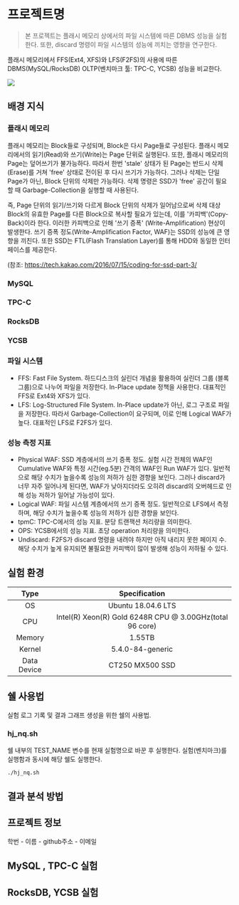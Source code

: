 # 프로젝트명
> 본 프로젝트는 플래시 메모리 상에서의 파일 시스템에 따른 DBMS 성능을 실험한다. 또한, discard 명령이 파일 시스템의 성능에 끼치는 영향을 연구한다.

플래시 메모리에서 FFS(Ext4, XFS)와 LFS(F2FS)의 사용에 따른 DBMS(MySQL/RocksDB) OLTP(벤치마크 툴: TPC-C, YCSB) 성능을 비교한다.

![](../header.png)

## 배경 지식

### 플래시 메모리
플래시 메모리는 Block들로 구성되며, Block은 다시 Page들로 구성된다. 플래시 메모리에서의 읽기(Read)와 쓰기(Write)는 Page 단위로 실행된다. 또한, 플래시 메모리의 Page는 덮어쓰기가 불가능하다. 따라서 한번 'stale' 상태가 된 Page는 반드시 삭제(Erase)를 거쳐 'free' 상태로 전이된 후 다시 쓰기가 가능하다. 그러나 삭제는 단일 Page가 아닌, Block 단위의 삭제만 가능하다. 삭제 명령은 SSD가 'free' 공간이 필요할 때 Garbage-Collection을 실행할 때 사용된다.  
  
즉, Page 단위의 읽기/쓰기와 다르게 Block 단위의 삭제가 일어남으로써 삭제 대상 Block의 유효한 Page를 다른 Block으로 복사할 필요가 있는데, 이를 '카피백'(Copy-Back)이라 한다. 이러한 카피백으로 인해 '쓰기 증폭' (Write-Amplification) 현상이 발생한다. 쓰기 증폭 정도(Write-Amplification Factor, WAF)는 SSD의 성능에 큰 영향을 끼친다. 또한 SSD는 FTL(Flash Translation Layer)를 통해 HDD와 동일한 인터페이스를 제공한다.  

(참조: https://tech.kakao.com/2016/07/15/coding-for-ssd-part-3/
### MySQL

### TPC-C

### RocksDB

### YCSB

### 파일 시스템
* FFS: Fast File System. 하드디스크의 실린더 개념을 활용하여 실린더 그룹 (블록 그룹)으로 나누어 파일을 저장한다. In-Place update 정책을 사용한다. 대표적인 FFS로 Ext4와 XFS가 있다.
* LFS: Log-Structured File System. In-Place update가 아닌, 로그 구조로 파일을 저장한다. 따라서 Garbage-Collection이 요구되며, 이로 인해 Logical WAF가 높다. 대표적인 LFS로 F2FS가 있다.

### 성능 측정 지표
* Physical WAF: SSD 계층에서의 쓰기 증폭 정도. 실험 시간 전체의 WAF인 Cumulative WAF와 특정 시간(eg.5분) 간격의 WAF인 Run WAF가 있다. 일반적으로 해당 수치가 높을수록 성능의 저하가 심한 경향을 보인다. 그러나 discard가 너무 자주 일어나게 된다면, WAF가 낮아지더라도 오히려 discard의 오버헤드로 인해 성능 저하가 일어날 가능성이 있다.
* Logical WAF: 파일 시스템 계층에서의 쓰기 증폭 정도. 일반적으로 LFS에서 측정하며, 해당 수치가 높을수록 성능의 저하가 심한 경향을 보인다.
* tpmC: TPC-C에서의 성능 지표. 분당 트랜잭션 처리량을 의미한다.
* OPS: YCSB에서의 성능 지표. 초당 operation 처리량을 의미한다.  
* Undiscard: F2FS가 discard 명령을 내려야 하지만 아직 내리지 못한 페이지 수. 해당 수치가 높게 유지되면 불필요한 카피백이 많이 발생해 성능이 저하될 수 있다.

## 실험 환경
| Type | Specification |
|:-----------:|:----------------------------------------------------------:|
| OS          | Ubuntu 18.04.6 LTS                                         |
| CPU         | Intel(R) Xeon(R) Gold 6248R CPU @ 3.00GHz(total 96 core)   |
| Memory      | 1.55TB                                                     |
| Kernel      | 5.4.0-84-generic                                           |
| Data Device | CT250 MX500 SSD                                            |

## 쉘 사용법
실험 로그 기록 및 결과 그래프 생성을 위한 쉘의 사용법.  
### hj_nq.sh
쉘 내부의 TEST_NAME 변수를 현재 실험명으로 바꾼 후 실행한다. 실험(벤치마크)를 실행함과 동시에 해당 쉘도 실행한다.
```sh
./hj_nq.sh
```

## 결과 분석 방법


## 프로젝트 정보

학번 - 이름 - github주소 - 이메일

## MySQL , TPC-C 실험

## RocksDB, YCSB 실험

<!-- Markdown link & img dfn's -->
[npm-image]: https://img.shields.io/npm/v/datadog-metrics.svg?style=flat-square
[npm-url]: https://npmjs.org/package/datadog-metrics
[npm-downloads]: https://img.shields.io/npm/dm/datadog-metrics.svg?style=flat-square
[travis-image]: https://img.shields.io/travis/dbader/node-datadog-metrics/master.svg?style=flat-square
[travis-url]: https://travis-ci.org/dbader/node-datadog-metrics
[wiki]: https://github.com/yourname/yourproject/wiki
